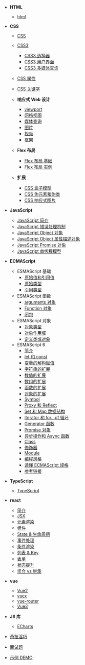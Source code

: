 - **HTML**

  - [html](zh-cn/browser-side/html/)

- **CSS**

  - [CSS](zh-cn/browser-side/css/)
  - [CSS3](zh-cn/browser-side/css/css3/)
    - [CSS3 选择器](zh-cn/browser-side/css/css3/css3-选择器)
    - [CSS3 用户界面](zh-cn/browser-side/css/css3/css3-用户界面)
    - [CSS3 多媒体查询](zh-cn/browser-side/css/css3/css3-多媒体查询)
  - [CSS 属性](zh-cn/browser-side/css/css3-属性)
  - [CSS 关键字](zh-cn/browser-side/css/css-关键字)

  - **响应式 Web 设计**
    - [viewport](zh-cn/browser-side/css/响应式设计/01-viewport)
    - [网格视图](zh-cn/browser-side/css/响应式设计/02-网格视图)
    - [媒体查询](zh-cn/browser-side/css/响应式设计/03-媒体查询)
    - [图片](zh-cn/browser-side/css/响应式设计/04-图片)
    - [视频](zh-cn/browser-side/css/响应式设计/05-视频)
    - [框架](zh-cn/browser-side/css/响应式设计/06-框架)

  - **Flex 布局**
    - [Flex 布局 基础](zh-cn/browser-side/css/flex/flex1)
    - [Flex 布局 实例](zh-cn/browser-side/css/flex/flex2)

  - **扩展**
    - [CSS 盒子模型](zh-cn/browser-side/css/other/CSS-盒子模型)
    - [CSS 伪元素和伪类](zh-cn/browser-side/css/other/CSS-伪元素和伪类)
    - [CSS 响应式图片](zh-cn/browser-side/css/other/CSS-响应式图片)
- **JavaScript**

  - [JavaScript 简介](zh-cn/browser-side/javascript/js/)
  - [JavaScript 错误处理机制](zh-cn/browser-side/javascript/js/js-error)
  - [JavaScript Object 对象](zh-cn/browser-side/javascript/js/js-object)
  - [JavaScript Object 属性描述对象](zh-cn/browser-side/javascript/js/js-object-attribute)
  - [JavaScript Promise 对象](zh-cn/browser-side/javascript/js/js-promise)
  - [JavaScript 单线程模型](zh-cn/browser-side/javascript/js/js-单线程)

- **ECMAScript**

  - ESMAScript 基础
    - [原始值和引用值](zh-cn/browser-side/javascript/es/es6-原始值和引用值)
    - [原始类型](zh-cn/browser-side/javascript/es/es6-原始类型)
    - [引用类型](zh-cn/browser-side/javascript/es/es6-引用类型)
  - ESMAScript 函数
    - [arguments 对象](zh-cn/browser-side/javascript/es/es6-arguments)
    - [Function 对象](zh-cn/browser-side/javascript/es/es6-function)
    - [闭包](zh-cn/browser-side/javascript/es/es6-闭包)
  - ESMAScript 对象
    - [对象类型](zh-cn/browser-side/javascript/es/es6-对象类型)
    - [对象作用域](zh-cn/browser-side/javascript/es/es6-对象作用域)
    - [定义类或对象](zh-cn/browser-side/javascript/es/es6-定义类或对象)
  - ESMAScript 6
    - [简介](zh-cn/browser-side/javascript/es/es6-简介)
    - [let 和 const](zh-cn/browser-side/javascript/es/es6-let&const)
    - [变量的解构赋值](zh-cn/browser-side/javascript/es/es6-变量的解构赋值)
    - [字符串的扩展](zh-cn/browser-side/javascript/es/es6-字符串的扩展)
    - [数值的扩展](zh-cn/browser-side/javascript/es/es6-数值的扩展)
    - [数组的扩展](zh-cn/browser-side/javascript/es/es6-数组的扩展)
    - [函数的扩展](zh-cn/browser-side/javascript/es/es6-函数的扩展)
    - [对象的扩展](zh-cn/browser-side/javascript/es/es6-对象的扩展)
    - [Symbol](zh-cn/browser-side/javascript/es/es6-symbol)
    - [Proxy 和 Reflect](zh-cn/browser-side/javascript/es/es6-proxy&reflect)
    - [Set 和 Map 数据结构](zh-cn/browser-side/javascript/es/es6-Set和Map数据结构)
    - [Iterator 和 for...of 循环](zh-cn/browser-side/javascript/es/es6-Iterator和for...of循环)
    - [Generator 函数](zh-cn/browser-side/javascript/es/es6-Generator函数)
    - [Promise 对象](zh-cn/browser-side/javascript/es/es6-Promise对象)
    - [异步操作和 Async 函数](zh-cn/browser-side/javascript/es/es6-异步操作和Async函数)
    - [Class](zh-cn/browser-side/javascript/es/es6-Class)
    - [修饰器](zh-cn/browser-side/javascript/es/es6-decorator)
    - [Module](zh-cn/browser-side/javascript/es/es6-module)
    - [编程风格](zh-cn/browser-side/javascript/es/es6-编程风格)
    - [读懂 ECMAScript 规格](zh-cn/browser-side/javascript/es/读懂ECMAScript规格)
    - [参考链接](zh-cn/browser-side/javascript/es/参考链接)

- **TypeScript**

  - [TypeScript](zh-cn/browser-side/javascript/ts/)

- **react**
  - [简介](zh-cn/browser-side/react/)
  - [JSX](zh-cn/browser-side/react/01-jsx)
  - [元素渲染](zh-cn/browser-side/react/02-元素渲染)
  - [组件](zh-cn/browser-side/react/03-组件)
  - [State & 生命周期](zh-cn/browser-side/react/04-state&生命周期)
  - [事件处理](zh-cn/browser-side/react/05-事件处理)
  - [条件渲染](zh-cn/browser-side/react/06-条件渲染)
  - [列表 & Key](zh-cn/browser-side/react/07-列表&Key)
  - [表单](zh-cn/browser-side/react/08-表单)
  - [状态提升](zh-cn/browser-side/react/09-状态提升)
  - [组合 vs 继承](zh-cn/browser-side/react/10-组合vs继承)

- **vue**
  - [Vue2](zh-cn/browser-side/vue/vue2/)
  - [vuex](zh-cn/browser-side/vue/vue2/vuex/)
  - [vue-router](zh-cn/browser-side/vue/vue2/vue-router/)
  - [Vue3](zh-cn/browser-side/vue/vue3/)

- **JS 库**

  - [ECharts](zh-cn/browser-side/javascript/other/echarts/)

- [奇技淫巧](zh-cn/browser-side/javascript/js/奇技淫巧)

- [面试题](zh-cn/browser-side/interview/)
- [示例 DEMO](zh-cn/browser-side/demo/)
